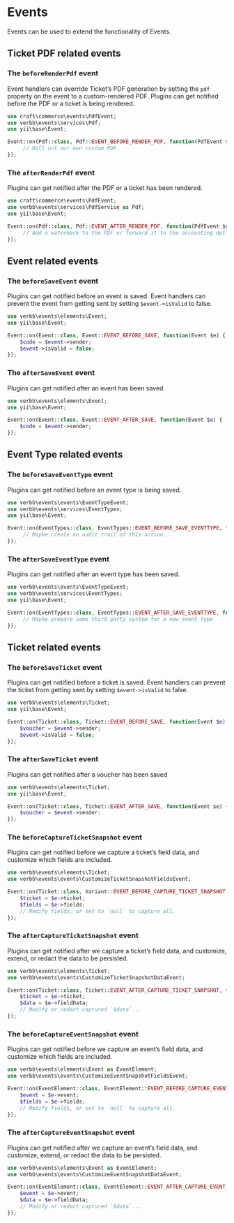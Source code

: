 # Events

Events can be used to extend the functionality of Events.

## Ticket PDF related events

### The `beforeRenderPdf` event

Event handlers can override Ticket’s PDF generation by setting the `pdf` property on the event to a custom-rendered PDF.
Plugins can get notified before the PDF or a ticket is being rendered.

```php
use craft\commerce\events\PdfEvent;
use verbb\events\services\Pdf;
use yii\base\Event;

Event::on(Pdf::class, Pdf::EVENT_BEFORE_RENDER_PDF, function(PdfEvent $e) {
     // Roll out our own custom PDF
});
```

### The `afterRenderPdf` event

Plugins can get notified after the PDF or a ticket has been rendered.

```php
use craft\commerce\events\PdfEvent;
use verbb\events\services\PdfService as Pdf;
use yii\base\Event;

Event::on(Pdf::class, Pdf::EVENT_AFTER_RENDER_PDF, function(PdfEvent $e) {
     // Add a watermark to the PDF or forward it to the accounting dpt.
});
```


## Event related events

### The `beforeSaveEvent` event

Plugins can get notified before an event is saved. Event handlers can prevent the event from getting sent by setting `$event->isValid` to false.

```php
use verbb\events\elements\Event;
use yii\base\Event;

Event::on(Event::class, Event::EVENT_BEFORE_SAVE, function(Event $e) {
    $code = $event->sender;
    $event->isValid = false;
});
```

### The `afterSaveEvent` event

Plugins can get notified after an event has been saved

```php
use verbb\events\elements\Event;
use yii\base\Event;

Event::on(Event::class, Event::EVENT_AFTER_SAVE, function(Event $e) {
    $code = $event->sender;
});
```


## Event Type related events

### The `beforeSaveEventType` event

Plugins can get notified before an event type is being saved.

```php
use verbb\events\events\EventTypeEvent;
use verbb\events\services\EventTypes;
use yii\base\Event;

Event::on(EventTypes::class, EventTypes::EVENT_BEFORE_SAVE_EVENTTYPE, function(EventTypeEvent $e) {
     // Maybe create an audit trail of this action.
});
```

### The `afterSaveEventType` event

Plugins can get notified after an event type has been saved.

```php
use verbb\events\events\EventTypeEvent;
use verbb\events\services\EventTypes;
use yii\base\Event;

Event::on(EventTypes::class, EventTypes::EVENT_AFTER_SAVE_EVENTTYPE, function(EventTypeEvent $e) {
     // Maybe prepare some third party system for a new event type
});
```



## Ticket related events

### The `beforeSaveTicket` event

Plugins can get notified before a ticket is saved. Event handlers can prevent the ticket from getting sent by setting `$event->isValid` to false.

```php
use verbb\events\elements\Ticket;
use yii\base\Event;

Event::on(Ticket::class, Ticket::EVENT_BEFORE_SAVE, function(Event $e) {
    $voucher = $event->sender;
    $event->isValid = false;
});
```

### The `afterSaveTicket` event

Plugins can get notified after a voucher has been saved

```php
use verbb\events\elements\Ticket;
use yii\base\Event;

Event::on(Ticket::class, Ticket::EVENT_AFTER_SAVE, function(Event $e) {
    $voucher = $event->sender;
});
```

### The `beforeCaptureTicketSnapshot` event

Plugins can get notified before we capture a ticket’s field data, and customize which fields are included.

```php
use verbb\events\elements\Ticket;
use verbb\events\events\CustomizeTicketSnapshotFieldsEvent;

Event::on(Ticket::class, Variant::EVENT_BEFORE_CAPTURE_TICKET_SNAPSHOT, function(CustomizeTicketSnapshotFieldsEvent $e) {
    $ticket = $e->ticket;
    $fields = $e->fields;
    // Modify fields, or set to `null` to capture all.
});
```

### The `afterCaptureTicketSnapshot` event

Plugins can get notified after we capture a ticket’s field data, and customize, extend, or redact the data to be persisted.

```php
use verbb\events\elements\Ticket;
use verbb\events\events\CustomizeTicketSnapshotDataEvent;

Event::on(Ticket::class, Ticket::EVENT_AFTER_CAPTURE_TICKET_SNAPSHOT, function(CustomizeTicketSnapshotFieldsEvent $e) {
    $ticket = $e->ticket;
    $data = $e->fieldData;
    // Modify or redact captured `$data`...
});
```

### The `beforeCaptureEventSnapshot` event

Plugins can get notified before we capture an event’s field data, and customize which fields are included.

```php
use verbb\events\elements\Event as EventElement;
use verbb\events\events\CustomizeEventSnapshotFieldsEvent;

Event::on(EventElement::class, EventElement::EVENT_BEFORE_CAPTURE_EVENT_SNAPSHOT, function(CustomizeEventSnapshotFieldsEvent $e) {
    $event = $e->event;
    $fields = $e->fields;
    // Modify fields, or set to `null` to capture all.
});
```

### The `afterCaptureEventSnapshot` event

Plugins can get notified after we capture an event’s field data, and customize, extend, or redact the data to be persisted.

```php
use verbb\events\elements\Event as EventElement;
use verbb\events\events\CustomizeEventSnapshotDataEvent;

Event::on(EventElement::class, EventElement::EVENT_AFTER_CAPTURE_EVENT_SNAPSHOT, function(CustomizeProductSnapshotFieldsEvent $e) {
    $event = $e->event;
    $data = $e->fieldData;
    // Modify or redact captured `$data`...
});
```
